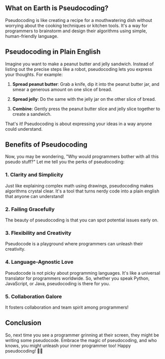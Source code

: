 ## What on Earth is Pseudocoding?

Pseudocoding is like creating a recipe for a mouthwatering dish without worrying about the cooking techniques or kitchen tools. It's a way for programmers to brainstorm and design their algorithms using simple, human-friendly language. 

## Pseudocoding in Plain English

Imagine you want to make a peanut butter and jelly sandwich. Instead of listing out the precise steps like a robot, pseudocoding lets you express your thoughts. For example:

1. **Spread peanut butter**: Grab a knife, dip it into the peanut butter jar, and smear a generous amount on one slice of bread.

2. **Spread jelly**: Do the same with the jelly jar on the other slice of bread.

3. **Combine**: Gently press the peanut butter slice and jelly slice together to create a sandwich.

That's it! Pseudocoding is about expressing your ideas in a way anyone could understand. 

## Benefits of Pseudocoding

Now, you may be wondering, "Why would programmers bother with all this pseudo stuff?" Let me tell you the perks of pseudocoding:

### 1. Clarity and Simplicity

Just like explaining complex math using drawings, pseudocoding makes algorithms crystal clear. It's a tool that turns nerdy code into a plain english that anyone can understand!

### 2. Failing Gracefully

The beauty of pseudocoding is that you can spot potential issues early on. 

### 3. Flexibility and Creativity

Pseudocode is a playground where programmers can unleash their creativity. 

### 4. Language-Agnostic Love

Pseudocode is not picky about programming languages. It's like a universal translator for programmers worldwide. So, whether you speak Python, JavaScript, or Java, pseudocoding is there for you.

### 5. Collaboration Galore

It fosters collaboration and team spirit among programmers!

## Conclusion

So, next time you see a programmer grinning at their screen, they might be writing some pseudocode. Embrace the magic of pseudocoding, and who knows, you might unleash your inner programmer too! Happy pseudocoding! 🚀🎉
